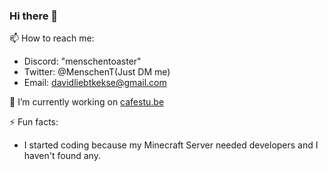 ### Hi there 👋

📫 How to reach me:
- Discord: "menschentoaster"
- Twitter: @MenschenT(Just DM me)
- Email: davidliebtkekse@gmail.com

🔭 I’m currently working on [cafestu.be](https://cafestu.be) 

⚡ Fun facts:
- I started coding because my Minecraft Server needed developers and I haven't found any.
